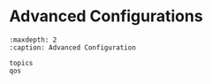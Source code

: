# Advanced Configurations


<!-- # Advanced Topics -->

```{toctree}
:maxdepth: 2
:caption: Advanced Configuration

topics
qos
```
